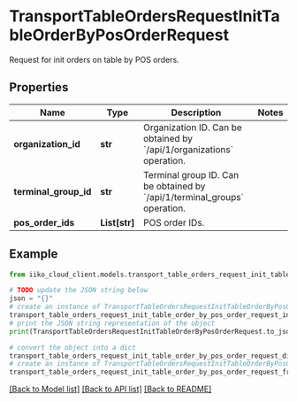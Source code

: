 # TransportTableOrdersRequestInitTableOrderByPosOrderRequest

Request for init orders on table by POS orders.

## Properties

Name | Type | Description | Notes
------------ | ------------- | ------------- | -------------
**organization_id** | **str** | Organization ID.                Can be obtained by &#x60;/api/1/organizations&#x60; operation. | 
**terminal_group_id** | **str** | Terminal group ID.                Can be obtained by &#x60;/api/1/terminal_groups&#x60; operation. | 
**pos_order_ids** | **List[str]** | POS order IDs. | 

## Example

```python
from iiko_cloud_client.models.transport_table_orders_request_init_table_order_by_pos_order_request import TransportTableOrdersRequestInitTableOrderByPosOrderRequest

# TODO update the JSON string below
json = "{}"
# create an instance of TransportTableOrdersRequestInitTableOrderByPosOrderRequest from a JSON string
transport_table_orders_request_init_table_order_by_pos_order_request_instance = TransportTableOrdersRequestInitTableOrderByPosOrderRequest.from_json(json)
# print the JSON string representation of the object
print(TransportTableOrdersRequestInitTableOrderByPosOrderRequest.to_json())

# convert the object into a dict
transport_table_orders_request_init_table_order_by_pos_order_request_dict = transport_table_orders_request_init_table_order_by_pos_order_request_instance.to_dict()
# create an instance of TransportTableOrdersRequestInitTableOrderByPosOrderRequest from a dict
transport_table_orders_request_init_table_order_by_pos_order_request_from_dict = TransportTableOrdersRequestInitTableOrderByPosOrderRequest.from_dict(transport_table_orders_request_init_table_order_by_pos_order_request_dict)
```
[[Back to Model list]](../README.md#documentation-for-models) [[Back to API list]](../README.md#documentation-for-api-endpoints) [[Back to README]](../README.md)


